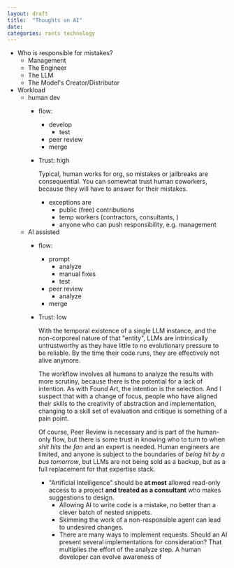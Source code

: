 ```yaml
---
layout: draft
title:  "Thoughts on AI"
date:   
categories: rants technology
---
```



- Who is responsible for mistakes?
  - Management
  - The Engineer
  - The LLM
  - The Model's Creator/Distributor
- Workload
  - human dev
    - flow:
      - develop
        - test
      - peer review
      - merge
    - Trust: high
      
      Typical, human works for org, so mistakes or jailbreaks are consequential. You can somewhat trust human coworkers, because they will have to answer for their mistakes.
      - exceptions are
        - public (free) contributions
        - temp workers (contractors, consultants, )
        - anyone who can push responsibility, e.g. management
  - AI assisted
    - flow:
      - prompt
        - analyze
        - manual fixes
        - test
      - peer review
        - analyze
      - merge
    - Trust: low
      
      With the temporal existence of a single LLM instance, and the non-corporeal nature of that "entity", LLMs are intrinsically untrustworthy as they have little to no evolutionary pressure to be reliable. By the time their code runs, they are effectively not alive anymore.
  
      The workflow involves all humans to analyze the results with more scrutiny, because there is the potential for a lack of intention. As with Found Art, the intention is the selection. And I suspect that with a change of focus, people who have aligned their skills to the creativity of abstraction and implementation, changing to a skill set of evaluation and critique is something of a pain point.
      
      Of course, Peer Review is necessary and is part of the human-only flow, but there is some trust in knowing who to turn to when *shit hits the fan* and an expert is needed. Human engineers are limited, and anyone is subject to the boundaries of *being hit by a bus tomorrow*, but LLMs are not being sold as a backup, but as a full replacement for that expertise stack.
      
      - "Artificial Intelligence" should be **at most** allowed read-only access to a project **and treated as a consultant** who makes suggestions to design.
        - Allowing AI to write code is a mistake, no better than a clever batch of nested snippets.
        - Skimming the work of a non-responsible agent can lead to undesired changes.
        - There are many ways to implement requests. Should an AI present several implementations for consideration? That multiplies the effort of the analyze step. A human developer can evolve awareness of

